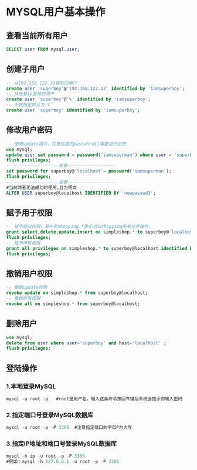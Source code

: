 # MYSQL用户基本操作



## 查看当前所有用户

```sql
SELECT user FROM mysql.user;
```





## 创建子用户

```sql
-- 从192.168.122.12登陆的用户
create user 'superboy'@'192.168.122.12' identified by 'iamsuperboy';
-- 从任意ip登陆的用户
create user 'superboy'@'%' identified by 'iamsuperboy';
-- 不做指定默认为'%'
create user 'superboy' identified by 'iamsuperboy';
```



## 修改用户密码

```sql
-- 使用update指令，注意这里的password()需要进行加密
use mysql;
update user set password = password('iamsuperman') where user = 'superboy';
flush privileges;
-- -----------------或者------------------
set password for superboy@'localhost'= password('iamsuperman');
flush privileges;
-- -----------------或者------------------
#当前两者无法成功时使用,且为明文
ALTER USER superboy@localhost IDENTIFIED BY 'newpasswd3';


```



## 赋予用于权限

```sql
-- 赋予部分权限，其中的shopping.*表示对以shopping所有文件操作。
grant select,delete,update,insert on simpleshop.* to superboy@'localhost' identified by 'superboy';
flush privileges;
-- 赋予所有权限
grant all privileges on simpleshop.* to superboy@localhost identified by 'iamsuperboy';
flush privileges;
```



## 撤销用户权限

```sql
-- 撤销update权限
revoke update on simpleshop.* from superboy@localhost;
-- 撤销所有权限
revoke all on simpleshop.* from superboy@localhost;
```



## 删除用户

```sql
use mysql;
delete from user where user='superboy' and host='localhost' ;
flush privileges;
```



## 登陆操作

### 1.本地登录MySQL

```sql
mysql -u root -p   #root是用户名，输入这条命令按回车键后系统会提示你输入密码
```

### 2.指定端口号登录MySQL数据库

```sql
mysql -u root -p -P 3306  #注意指定端口的字母P为大写
```

### 3.指定IP地址和端口号登录MySQL数据库

```sql
mysql -h ip -u root -p -P 3306 
#例如：mysql -h 127.0.0.1 -u root -p -P 3306
```

